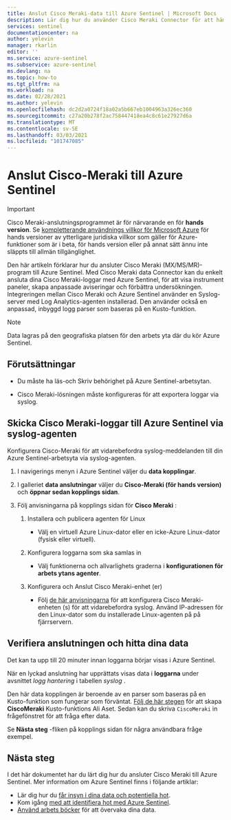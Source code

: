```yaml
---
title: Anslut Cisco Meraki-data till Azure Sentinel | Microsoft Docs
description: Lär dig hur du använder Cisco Meraki Connector för att hämta Cisco Meraki-loggar till Azure Sentinel. Visa Cisco Meraki-data i arbets böcker, skapa aviseringar och förbättra undersökningen.
services: sentinel
documentationcenter: na
author: yelevin
manager: rkarlin
editor: ''
ms.service: azure-sentinel
ms.subservice: azure-sentinel
ms.devlang: na
ms.topic: how-to
ms.tgt_pltfrm: na
ms.workload: na
ms.date: 02/28/2021
ms.author: yelevin
ms.openlocfilehash: dc2d2a0724f18a02a5b667eb1004963a326ec360
ms.sourcegitcommit: c27a20b278f2ac758447418ea4c8c61e27927d6a
ms.translationtype: MT
ms.contentlocale: sv-SE
ms.lasthandoff: 03/03/2021
ms.locfileid: "101747085"
---
```

# <a name="connect-your-cisco-meraki-to-azure-sentinel"></a>Anslut Cisco-Meraki till Azure Sentinel

> [!IMPORTANT]
> Cisco Meraki-anslutningsprogrammet är för närvarande en för **hands version**. Se [kompletterande användnings villkor för Microsoft Azure](https://azure.microsoft.com/support/legal/preview-supplemental-terms/) för hands versioner av ytterligare juridiska villkor som gäller för Azure-funktioner som är i beta, för hands version eller på annat sätt ännu inte släppts till allmän tillgänglighet.

Den här artikeln förklarar hur du ansluter Cisco Meraki (MX/MS/MR)-program till Azure Sentinel. Med Cisco Meraki data Connector kan du enkelt ansluta dina Cisco Meraki-loggar med Azure Sentinel, för att visa instrument paneler, skapa anpassade aviseringar och förbättra undersökningen. Integreringen mellan Cisco Meraki och Azure Sentinel använder en Syslog-server med Log Analytics-agenten installerad. Den använder också en anpassad, inbyggd logg parser som baseras på en Kusto-funktion.

> [!NOTE]
> Data lagras på den geografiska platsen för den arbets yta där du kör Azure Sentinel.

## <a name="prerequisites"></a>Förutsättningar

- Du måste ha läs-och Skriv behörighet på Azure Sentinel-arbetsytan.

- Cisco Meraki-lösningen måste konfigureras för att exportera loggar via syslog.

## <a name="send-cisco-meraki-logs-to-azure-sentinel-via-the-syslog-agent"></a>Skicka Cisco Meraki-loggar till Azure Sentinel via syslog-agenten  

Konfigurera Cisco-Meraki för att vidarebefordra syslog-meddelanden till din Azure Sentinel-arbetsyta via syslog-agenten.

1. I navigerings menyn i Azure Sentinel väljer du **data kopplingar**.

1. I galleriet **data anslutningar** väljer du **Cisco-Meraki (för hands version)** och **öppnar sedan kopplings sidan**.

1. Följ anvisningarna på kopplings sidan för **Cisco Meraki** :

    1. Installera och publicera agenten för Linux

        - Välj en virtuell Azure Linux-dator eller en icke-Azure Linux-dator (fysisk eller virtuell).

    1. Konfigurera loggarna som ska samlas in

        - Välj funktionerna och allvarlighets graderna i **konfigurationen för arbets ytans agenter**.

    1. Konfigurera och Anslut Cisco Meraki-enhet (er)

        - Följ [de här anvisningarna](https://documentation.meraki.com/General_Administration/Monitoring_and_Reporting/Meraki_Device_Reporting_-_Syslog%2C_SNMP_and_API) för att konfigurera Cisco Meraki-enheten (s) för att vidarebefordra syslog. Använd IP-adressen för den Linux-dator som du installerade Linux-agenten på på fjärrservern.

## <a name="validate-connectivity-and-find-your-data"></a>Verifiera anslutningen och hitta dina data

Det kan ta upp till 20 minuter innan loggarna börjar visas i Azure Sentinel. 

När en lyckad anslutning har upprättats visas data i **loggarna** under avsnittet *logg hantering* i tabellen *syslog* .

Den här data kopplingen är beroende av en parser som baseras på en Kusto-funktion som fungerar som förväntat. [Följ de här stegen](https://aka.ms/sentinel-ciscomeraki-parser) för att skapa **CiscoMeraki** Kusto-funktions Ali Aset. Sedan kan du skriva `CiscoMeraki` in frågefönstret för att fråga efter data.

Se **Nästa steg** -fliken på kopplings sidan för några användbara fråge exempel.

## <a name="next-steps"></a>Nästa steg

I det här dokumentet har du lärt dig hur du ansluter Cisco Meraki till Azure Sentinel. Mer information om Azure Sentinel finns i följande artiklar:

- Lär dig hur du [får insyn i dina data och potentiella hot](quickstart-get-visibility.md).
- Kom igång [med att identifiera hot med Azure Sentinel](tutorial-detect-threats-built-in.md).
- [Använd arbets böcker](tutorial-monitor-your-data.md) för att övervaka dina data.
